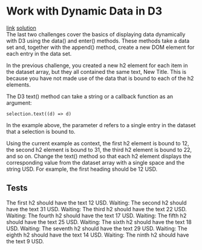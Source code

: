 # Work with Dynamic Data in D3
[link](https://www.freecodecamp.org/learn/data-visualization/data-visualization-with-d3/work-with-dynamic-data-in-d3) [solution](./solution.html)
<br>
The last two challenges cover the basics of displaying data dynamically with D3 using the data() and enter() methods. These methods take a data set and, together with the append() method, create a new DOM element for each entry in the data set.

In the previous challenge, you created a new h2 element for each item in the dataset array, but they all contained the same text, New Title. This is because you have not made use of the data that is bound to each of the h2 elements.

The D3 text() method can take a string or a callback function as an argument:
```
selection.text((d) => d)
```
In the example above, the parameter d refers to a single entry in the dataset that a selection is bound to.

Using the current example as context, the first h2 element is bound to 12, the second h2 element is bound to 31, the third h2 element is bound to 22, and so on.
Change the text() method so that each h2 element displays the corresponding value from the dataset array with a single space and the string USD. For example, the first heading should be 12 USD.

## Tests
The first h2 should have the text 12 USD.
Waiting: The second h2 should have the text 31 USD.
Waiting: The third h2 should have the text 22 USD.
Waiting: The fourth h2 should have the text 17 USD.
Waiting: The fifth h2 should have the text 25 USD.
Waiting: The sixth h2 should have the text 18 USD.
Waiting: The seventh h2 should have the text 29 USD.
Waiting: The eighth h2 should have the text 14 USD.
Waiting: The ninth h2 should have the text 9 USD.